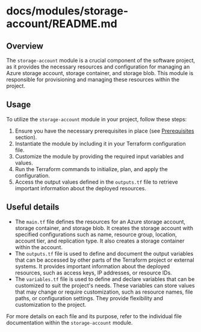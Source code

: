 # docs/modules/storage-account/README.md

## Overview
The `storage-account` module is a crucial component of the software project, as it provides the necessary resources and configuration for managing an Azure storage account, storage container, and storage blob. This module is responsible for provisioning and managing these resources within the project.

## Usage
To utilize the `storage-account` module in your project, follow these steps:

1. Ensure you have the necessary prerequisites in place (see [Prerequisites](#prerequisites) section).
2. Instantiate the module by including it in your Terraform configuration file.
3. Customize the module by providing the required input variables and values.
4. Run the Terraform commands to initialize, plan, and apply the configuration.
5. Access the output values defined in the `outputs.tf` file to retrieve important information about the deployed resources.

## Useful details
- The `main.tf` file defines the resources for an Azure storage account, storage container, and storage blob. It creates the storage account with specified configurations such as name, resource group, location, account tier, and replication type. It also creates a storage container within the account.
- The `outputs.tf` file is used to define and document the output variables that can be accessed by other parts of the Terraform project or external systems. It provides important information about the deployed resources, such as access keys, IP addresses, or resource IDs.
- The `variables.tf` file is used to define and declare variables that can be customized to suit the project's needs. These variables can store values that may change or require customization, such as resource names, file paths, or configuration settings. They provide flexibility and customization to the project.

For more details on each file and its purpose, refer to the individual file documentation within the `storage-account` module.